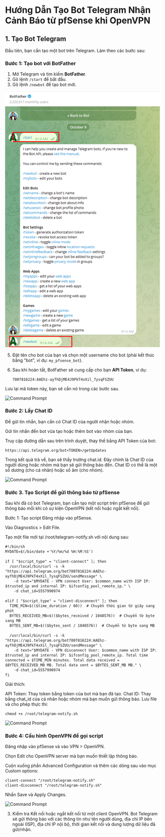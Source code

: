 # Hướng Dẫn Tạo Bot Telegram Nhận Cảnh Báo từ pfSense khi OpenVPN

## 1. Tạo Bot Telegram
Đầu tiên, bạn cần tạo một bot trên Telegram. Làm theo các bước sau:

### Bước 1: Tạo bot với BotFather
1. Mở Telegram và tìm kiếm **BotFather**.
2. Gõ lệnh `/start` để bắt đầu.
3. Gõ lệnh `/newbot` để tạo bot mới.
   
![Command Prompt](https://github.com/cuongnvvietis/NhanHoa/blob/main/Docs/Picture/Pfsense01/Screenshot_24.png)

5. Đặt tên cho bot của bạn và chọn một username cho bot (phải kết thúc bằng "bot", ví dụ: `my_pfsense_bot`).
6. Sau khi hoàn tất, BotFather sẽ cung cấp cho bạn **API Token**, ví dụ:

   ```plaintext
   7807816224:AAEhz-ayfhDjME4J9PkT4xXil_7ysqFSZUU
Lưu lại mã token này, bạn sẽ cần nó trong các bước sau.

![Command Prompt](https://github.com/cuongnvvietis/NhanHoa/blob/main/Docs/Picture/Pfsense01/Screenshot_25.png)

### Bước 2: Lấy Chat ID
Để gửi tin nhắn, bạn cần có Chat ID của người nhận hoặc nhóm.

Gửi tin nhắn đến bot vừa tạo hoặc thêm bot vào nhóm của bạn.

Truy cập đường dẫn sau trên trình duyệt, thay thế <TOKEN> bằng API Token của bot:

    https://api.telegram.org/bot<TOKEN>/getUpdates
Trong kết quả trả về, bạn sẽ thấy trường chat.id. Đây chính là Chat ID của người dùng hoặc nhóm mà bạn sẽ gửi thông báo đến. Chat ID có thể là một số dương (cho cá nhân) hoặc số âm (cho nhóm).

![Command Prompt](https://github.com/cuongnvvietis/NhanHoa/blob/main/Docs/Picture/Pfsense01/Screenshot_26.png)

### Bước 3. Tạo Script để gửi thông báo từ pfSense
Sau khi đã có bot Telegram, bạn cần tạo một script trên pfSense để gửi thông báo mỗi khi có sự kiện OpenVPN (kết nối hoặc ngắt kết nối).

Bước 1: Tạo script
Đăng nhập vào pfSense.

Vào Diagnostics > Edit File.

Tạo một file mới tại /root/telegram-notify.sh với nội dung sau:

    #!/bin/sh
    MYDATE=$(/bin/date +'%Y/%m/%d %H:%M:%S')

    if [ "$script_type" = "client-connect" ]; then
      /usr/local/bin/curl -s -k "https://api.telegram.org/bot7807816224:AAEhz-ayfhDjME4J9PkT4xXil_7ysqFSZUU/sendMessage" \
        -d text="$MYDATE - VPN connect User: $common_name with ISP IP: $trusted_ip and internal IP: $ifconfig_pool_remote_ip." \
        -d chat_id=5557990974

    elif [ "$script_type" = "client-disconnect" ]; then
      TIME_MIN=$(($time_duration / 60))  # Chuyển thời gian từ giây sang phút
      BYTES_RECEIVED_MB=$(($bytes_received / 1048576))  # Chuyển từ byte sang MB
      BYTES_SENT_MB=$(($bytes_sent / 1048576))  # Chuyển từ byte sang MB

      /usr/local/bin/curl -s -k "https://api.telegram.org/bot7807816224:AAEhz-ayfhDjME4J9PkT4xXil_7ysqFSZUU/sendMessage" \
        -d text="$MYDATE - VPN disconnect User: $common_name with ISP IP: $trusted_ip and internal IP: $ifconfig_pool_remote_ip. Total time connected = $TIME_MIN minutes. Total data received = $BYTES_RECEIVED_MB MB. Total data sent = $BYTES_SENT_MB MB." \
        -d chat_id=5557990974
    fi

Giải thích:

API Token: Thay token bằng token của bot mà bạn đã tạo.
Chat ID: Thay bằng chat_id của cá nhân hoặc nhóm mà bạn muốn gửi thông báo.
Lưu file và cho phép thực thi:

    chmod +x /root/telegram-notify.sh
    
![Command Prompt](https://github.com/cuongnvvietis/NhanHoa/blob/main/Docs/Picture/Pfsense01/Screenshot_27.png)

### Bước 4: Cấu hình OpenVPN để gọi script
Đăng nhập vào pfSense và vào VPN > OpenVPN.

Chọn Edit cho OpenVPN server mà bạn muốn thiết lập thông báo.

Cuộn xuống phần Advanced Configuration và thêm các dòng sau vào mục Custom options:

    client-connect "/root/telegram-notify.sh"
    client-disconnect "/root/telegram-notify.sh"
Nhấn Save và Apply Changes.

![Command Prompt](https://github.com/cuongnvvietis/NhanHoa/blob/main/Docs/Picture/Pfsense01/Screenshot_28.png)

3. Kiểm tra
Kết nối hoặc ngắt kết nối từ một client OpenVPN.
Bot Telegram sẽ gửi thông báo với các thông tin như tên người dùng, địa chỉ IP bên ngoài (ISP), địa chỉ IP nội bộ, thời gian kết nối và dung lượng dữ liệu đã gửi/nhận.
